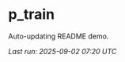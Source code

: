 # p_train

Auto-updating README demo.

<!--START_SECTION:status-->
_Last run: 2025-09-02 07:20 UTC_
<!--END_SECTION:status-->












































































































































































































































































































